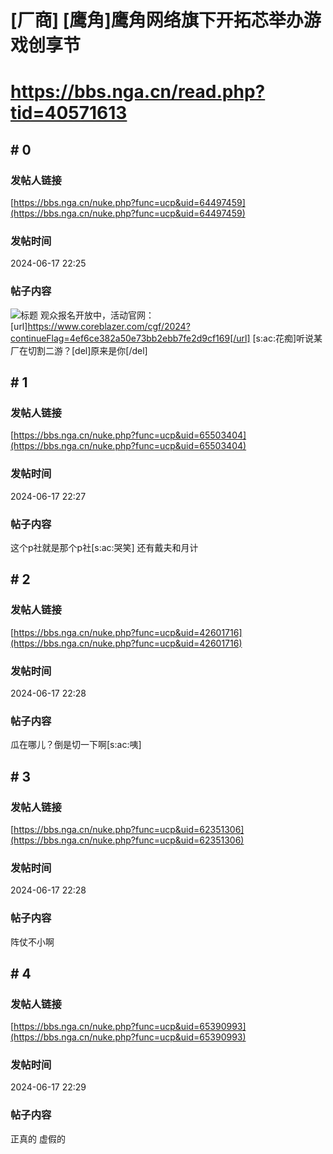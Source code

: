 # [厂商] [鹰角]鹰角网络旗下开拓芯举办游戏创享节
# https://bbs.nga.cn/read.php?tid=40571613

## \# 0
### 发帖人链接
[https://bbs.nga.cn/nuke.php?func=ucp&uid=64497459](https://bbs.nga.cn/nuke.php?func=ucp&uid=64497459)
### 发帖时间
2024-06-17 22:25
### 帖子内容
![标题](https://img.nga.178.com/attachments/mon_202406/17/-klbw3Qvaps-dc1sX11ZaeT3cSrs-as0.jpeg)
观众报名开放中，活动官网：[url]https://www.coreblazer.com/cgf/2024?continueFlag=4ef6ce382a50e73bb2ebb7fe2d9cf169[/url]
[s:ac:花痴]听说某厂在切割二游？[del]原来是你[/del]
## \# 1
### 发帖人链接
[https://bbs.nga.cn/nuke.php?func=ucp&uid=65503404](https://bbs.nga.cn/nuke.php?func=ucp&uid=65503404)
### 发帖时间
2024-06-17 22:27
### 帖子内容
这个p社就是那个p社[s:ac:哭笑]
还有戴夫和月计
## \# 2
### 发帖人链接
[https://bbs.nga.cn/nuke.php?func=ucp&uid=42601716](https://bbs.nga.cn/nuke.php?func=ucp&uid=42601716)
### 发帖时间
2024-06-17 22:28
### 帖子内容
瓜在哪儿？倒是切一下啊[s:ac:咦]
## \# 3
### 发帖人链接
[https://bbs.nga.cn/nuke.php?func=ucp&uid=62351306](https://bbs.nga.cn/nuke.php?func=ucp&uid=62351306)
### 发帖时间
2024-06-17 22:28
### 帖子内容
阵仗不小啊
## \# 4
### 发帖人链接
[https://bbs.nga.cn/nuke.php?func=ucp&uid=65390993](https://bbs.nga.cn/nuke.php?func=ucp&uid=65390993)
### 发帖时间
2024-06-17 22:29
### 帖子内容
正真的
虚假的
